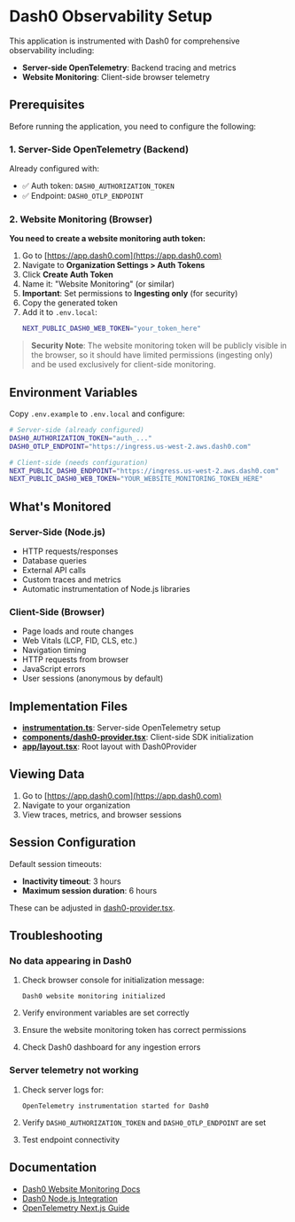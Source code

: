 # Dash0 Observability Setup

This application is instrumented with Dash0 for comprehensive observability including:
- **Server-side OpenTelemetry**: Backend tracing and metrics
- **Website Monitoring**: Client-side browser telemetry

## Prerequisites

Before running the application, you need to configure the following:

### 1. Server-Side OpenTelemetry (Backend)

Already configured with:
- ✅ Auth token: `DASH0_AUTHORIZATION_TOKEN`
- ✅ Endpoint: `DASH0_OTLP_ENDPOINT`

### 2. Website Monitoring (Browser)

**You need to create a website monitoring auth token:**

1. Go to [https://app.dash0.com](https://app.dash0.com)
2. Navigate to **Organization Settings > Auth Tokens**
3. Click **Create Auth Token**
4. Name it: "Website Monitoring" (or similar)
5. **Important**: Set permissions to **Ingesting only** (for security)
6. Copy the generated token
7. Add it to `.env.local`:
   ```bash
   NEXT_PUBLIC_DASH0_WEB_TOKEN="your_token_here"
   ```

> **Security Note**: The website monitoring token will be publicly visible in the browser, so it should have limited permissions (ingesting only) and be used exclusively for client-side monitoring.

## Environment Variables

Copy `.env.example` to `.env.local` and configure:

```bash
# Server-side (already configured)
DASH0_AUTHORIZATION_TOKEN="auth_..."
DASH0_OTLP_ENDPOINT="https://ingress.us-west-2.aws.dash0.com"

# Client-side (needs configuration)
NEXT_PUBLIC_DASH0_ENDPOINT="https://ingress.us-west-2.aws.dash0.com"
NEXT_PUBLIC_DASH0_WEB_TOKEN="YOUR_WEBSITE_MONITORING_TOKEN_HERE"
```

## What's Monitored

### Server-Side (Node.js)
- HTTP requests/responses
- Database queries
- External API calls
- Custom traces and metrics
- Automatic instrumentation of Node.js libraries

### Client-Side (Browser)
- Page loads and route changes
- Web Vitals (LCP, FID, CLS, etc.)
- Navigation timing
- HTTP requests from browser
- JavaScript errors
- User sessions (anonymous by default)

## Implementation Files

- **[instrumentation.ts](instrumentation.ts)**: Server-side OpenTelemetry setup
- **[components/dash0-provider.tsx](components/dash0-provider.tsx)**: Client-side SDK initialization
- **[app/layout.tsx](app/layout.tsx)**: Root layout with Dash0Provider

## Viewing Data

1. Go to [https://app.dash0.com](https://app.dash0.com)
2. Navigate to your organization
3. View traces, metrics, and browser sessions

## Session Configuration

Default session timeouts:
- **Inactivity timeout**: 3 hours
- **Maximum session duration**: 6 hours

These can be adjusted in [dash0-provider.tsx](components/dash0-provider.tsx).

## Troubleshooting

### No data appearing in Dash0

1. Check browser console for initialization message:
   ```
   Dash0 website monitoring initialized
   ```

2. Verify environment variables are set correctly

3. Ensure the website monitoring token has correct permissions

4. Check Dash0 dashboard for any ingestion errors

### Server telemetry not working

1. Check server logs for:
   ```
   OpenTelemetry instrumentation started for Dash0
   ```

2. Verify `DASH0_AUTHORIZATION_TOKEN` and `DASH0_OTLP_ENDPOINT` are set

3. Test endpoint connectivity

## Documentation

- [Dash0 Website Monitoring Docs](https://www.dash0.com/documentation/dash0/website-monitoring)
- [Dash0 Node.js Integration](https://www.dash0.com/hub/integrations/int_nodejs/overview)
- [OpenTelemetry Next.js Guide](https://nextjs.org/docs/app/guides/open-telemetry)
